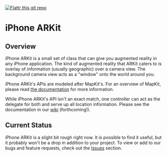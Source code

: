 [![Flattr this git repo](http://api.flattr.com/button/flattr-badge-large.png)](https://flattr.com/submit/auto?user_id=zelyony&url=https://github.com/zelyony/iphonearkit&title=iPhoneARKit&language=objc&tags=github&category=software)

# iPhone ARKit #

## Overview ##

iPhone ARKit is a small set of class that can give you augmented reality in any iPhone application. The kind of augmented reality that ARKit caters to is overlay of information (usually geographic) over a camera view. The background camera view acts as a "window" onto the world around you.

iPhone ARKit's APIs are modeled after MapKit's. For an overview of MapKit, please read [the documentation](http://developer.apple.com/iphone/library/documentation/MapKit/Reference/MapKit_Framework_Reference/index.html) for more information.

While iPhone ARKit's API isn't an exact match, one controller can act as the delegate for both and serve up all location information. Please see the documentation in our [wiki](http://wiki.github.com/zac/iphonearkit) (forthcoming!).

## Current Status ##

iPhone ARKit is a slight bit rough right now. It is possible to find it useful, but it probably won't be a drop in addition to your project. To view or add to our bugs and feature requests, check out the [Issues](http://issues.github.com/zac/iphonearkit) section.
